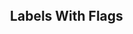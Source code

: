 ## Labels With Flags

<link rel="stylesheet" href="https://cdn.jsdelivr.net/npm/charts.css/dist/charts.min.css">

<style>
body {
  display: flex;
  justify-content: center;
  align-items: center;
  height: 100vh;
  margin: 0;
}

#labels-with-flags {
  --heading-size: 3rem;
  --labels-size: 2.5rem;
  --color: red;
  height: 400px;
  max-width: 600px;
  aspect-ratio: 4 / 3;
  margin: 0 auto;
}

#labels-with-flags img {
  width: 60%;
  height: auto;
}
</style>


<table id="labels-with-flags" class="charts-css column show-heading hide-data show-labels show-primary-axis data-spacing-5">
  <caption> 
    Cambridge Bitcoin Electricity Consumption Index <br> ( April 2021 )
  </caption>
  <thead>
    <tr>
      <th scope="col"> Cuontry </th>
      <th scope="col"> Progress </th>
    </tr>
  </thead>
  <tbody>
    <tr>
      <th scope="row"> <img class="flag" src="https://lipis.github.io/flag-icon-css/flags/4x3/cn.svg" alt="China Flag"> </th>
      <td style="--size: calc( 2 * 0.4604 );"> <span class="data"> 46.04% </span> </td>
    </tr>
    <tr>
      <th scope="row"> <img class="flag" src="https://lipis.github.io/flag-icon-css/flags/4x3/um.svg" alt="United States Minor Outlying Islands Flag"> </th>
      <td style="--size: calc( 2 * 0.1685 );"> <span class="data"> 16.85% </span> </td>
    </tr>
    <tr>
      <th scope="row"> <img class="flag" src="https://lipis.github.io/flag-icon-css/flags/4x3/kz.svg" alt="Kazakhstan Flag"> </th>
      <td style="--size: calc( 2 * 0.0819 );"> <span class="data"> 8.19% </span> </td>
    </tr>
    <tr>
      <th scope="row"> <img class="flag" src="https://lipis.github.io/flag-icon-css/flags/4x3/ru.svg" alt="Russia Flag"> </th>
      <td style="--size: calc( 2 * 0.0684 );"> <span class="data"> 6.84% </span> </td>
    </tr>
    <tr>
      <th scope="row"> <img class="flag" src="https://lipis.github.io/flag-icon-css/flags/4x3/ir.svg" alt="Iran (Islamic Republic of) Flag"> </th>
      <td style="--size: calc( 2 * 0.0464 );"> <span class="data"> 4.64% </span> </td>
    </tr>
    <tr>
      <th scope="row"> <img class="flag" src="https://lipis.github.io/flag-icon-css/flags/4x3/my.svg" alt="Malaysia Flag"> </th>
      <td style="--size: calc( 2 * 0.0344 );"> <span class="data"> 3.44% </span> </td>
    </tr>
    <tr>
      <th scope="row"> <img class="flag" src="https://lipis.github.io/flag-icon-css/flags/4x3/ca.svg" alt="Canada Flag"> </th>
      <td style="--size: calc( 2 * 0.03 );"> <span class="data"> 3.00% </span> </td>
    </tr>
    <tr>
      <th scope="row"> <img class="flag" src="https://lipis.github.io/flag-icon-css/flags/4x3/de.svg" alt="Germany Flag"> </th>
      <td style="--size: calc( 2 * 0.0281 );"> <span class="data"> 2.81% </span> </td>
    </tr>
    <tr>
      <th scope="row"> <img class="flag" src="https://lipis.github.io/flag-icon-css/flags/4x3/ie.svg" alt="Ireland Flag"> </th>
      <td style="--size: calc( 2 * 0.0227;"> <span class="data"> 2.27% </span> </td>
    </tr>
    <tr>
      <th scope="row"> Other </th>
      <td style="--size: calc( 2 * 0.0592;"> <span class="data"> 5.92% </span> </td>
    </tr>
  </tbody>
</table>
